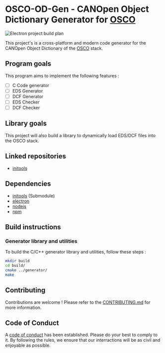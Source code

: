 # OSCO-OD-Gen - CANOpen Object Dictionary Generator for [OSCO](https://github.com/Clovel/OSCO)

![Electron project build plan](https://github.com/Clovel/OSCO-OD-Gen/workflows/Electron%20project%20build%20plan/badge.svg?branch=master)

This project's is a cross-platform and modern code generator for the CANOpen Object Dictionary of the [OSCO](https://github.com/Clovel/OSCO) stack.

## Program goals
This program aims to implement the following features :
- [ ] C Code generator
- [ ] EDS Generator
- [ ] DCF Generator
- [ ] EDS Checker
- [ ] DCF Checker

## Library goals
This project will also build a library to dynamically load EDS/DCF files into the OSCO stack.

## Linked repositories
- [initools](https://github.com/Clovel/initools)

## Dependencies
- [initools](https://github.com/Clovel/initools) (Submodule)
- [electron](https://github.com/electron/electron)
- [nodejs](https://github.com/nodejs/node)
- [npm](https://github.com/npm/cli)

## Build instructions
### Generator library and utilities
To build the C/C++ generator library and utilities, follow these steps :
```bash
mkdir build
cd build/
cmake ../generator/
make
```

## Contributing
Contributions are welcome !
Please refer to the [CONTRIBUTING.md](https://github.com/Clovel/OSCO/blob/master/CONTRIBUTING.md) for more information.

## Code of Conduct
A [code of conduct](https://github.com/Clovel/OSCO/blob/master/CODE_OF_CONDUCT.md) has been established. Please do your best to comply to it.
By following the rules, we ensure that our interractions will be as civil and enjoyable as possible.
